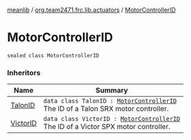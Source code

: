 [meanlib](../index.md) / [org.team2471.frc.lib.actuators](index.md) / [MotorControllerID](./-motor-controller-i-d.md)

# MotorControllerID

`sealed class MotorControllerID`

### Inheritors

| Name | Summary |
|---|---|
| [TalonID](-talon-i-d/index.md) | `data class TalonID : `[`MotorControllerID`](./-motor-controller-i-d.md)<br>The ID of a Talon SRX motor controller. |
| [VictorID](-victor-i-d/index.md) | `data class VictorID : `[`MotorControllerID`](./-motor-controller-i-d.md)<br>The ID of a Victor SPX motor controller. |
